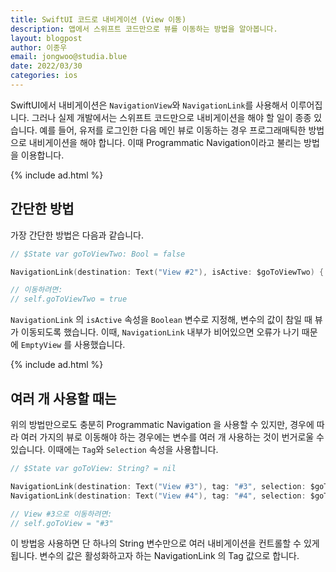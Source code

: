 ```yaml
---
title: SwiftUI 코드로 내비게이션 (View 이동)
description: 앱에서 스위프트 코드만으로 뷰를 이동하는 방법을 알아봅니다.
layout: blogpost
author: 이종우
email: jongwoo@studia.blue
date: 2022/03/30
categories: ios
---
```


SwiftUI에서 내비게이션은 `NavigationView`와 `NavigationLink`를 사용해서 이루어집니다. 그러나 실제 개발에서는 스위프트 코드만으로 내비게이션을 해야 할 일이 종종 있습니다. 예를 들어, 유저를 로그인한 다음 메인 뷰로 이동하는 경우 프로그래매틱한 방법으로 내비게이션을 해야 합니다. 이때 Programmatic Navigation이라고 불리는 방법을 이용합니다.

{% include ad.html %}

## 간단한 방법

가장 간단한 방법은 다음과 같습니다.

```swift
// $State var goToViewTwo: Bool = false

NavigationLink(destination: Text("View #2"), isActive: $goToViewTwo) { EmptyView() }

// 이동하려면:
// self.goToViewTwo = true
```

`NavigationLink` 의 `isActive` 속성을 `Boolean` 변수로 지정해, 변수의 값이 참일 때 뷰가 이동되도록 했습니다. 이때, `NavigationLink` 내부가 비어있으면 오류가 나기 때문에 `EmptyView` 를 사용했습니다.

{% include ad.html %}

## 여러 개 사용할 때는

위의 방법만으로도 충분히 Programmatic Navigation 을 사용할 수 있지만, 경우에 따라 여러 가지의 뷰로 이동해야 하는 경우에는 변수를 여러 개 사용하는 것이 번거로울 수 있습니다. 이때에는 `Tag`와 `Selection` 속성을 사용합니다.

```swift
// $State var goToView: String? = nil

NavigationLink(destination: Text("View #3"), tag: "#3", selection: $goToView) { EmptyView() }
NavigationLink(destination: Text("View #4"), tag: "#4", selection: $goToView) { EmptyView() }

// View #3으로 이동하려면:
// self.goToView = "#3"
```

이 방법응 사용하면 단 하나의 String 변수만으로 여러 내비게이션을 컨트롤할 수 있게 됩니다. 변수의 값은 활성화하고자 하는 NavigationLink 의 Tag 값으로 합니다.